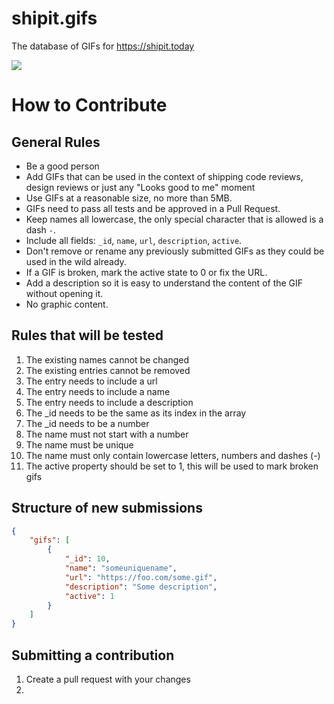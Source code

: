 # shipit.gifs
The database of GIFs for https://shipit.today

![](https://i.shipit.today)

# How to Contribute

## General Rules
+ Be a good person
+ Add GIFs that can be used in the context of shipping code reviews, design reviews or just any "Looks good to me" moment
+ Use GIFs at a reasonable size, no more than 5MB.
+ GIFs need to pass all tests and be approved in a Pull Request.
+ Keep names all lowercase, the only special character that is allowed is a dash `-`.
+ Include all fields: `_id`, `name`, `url`, `description`, `active`.
+ Don't remove or rename any previously submitted GIFs as they could be used in the wild already.
+ If a GIF is broken, mark the active state to 0 or fix the URL.
+ Add a description so it is easy to understand the content of the GIF without opening it.
+ No graphic content.

## Rules that will be tested

1. The existing names cannot be changed
2. The existing entries cannot be removed
5. The entry needs to include a url
4. The entry needs to include a name
3. The entry needs to include a description
6. The _id needs to be the same as its index in the array
7. The _id needs to be a number
8. The name must not start with a number
9. The name must be unique
10. The name must only contain lowercase letters, numbers and dashes (-)
11. The active property should be set to 1, this will be used to mark broken gifs

## Structure of new submissions

```json
{
    "gifs": [
        {
            "_id": 10,
            "name": "someuniquename",
            "url": "https://foo.com/some.gif",
            "description": "Some description",
            "active": 1
        }
    ]
}
```

## Submitting a contribution

1. Create a pull request with your changes
2. 